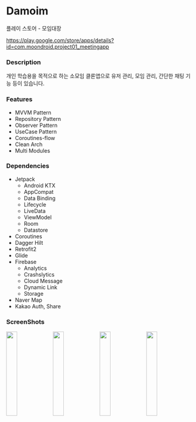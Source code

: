 # Damoim
플레이 스토어 - 모임대장

https://play.google.com/store/apps/details?id=com.moondroid.project01_meetingapp

### Description
개인 학습용을 목적으로 하는 소모임 클론앱으로 유저 관리, 모임 관리, 간단한 채팅 기능 등이 있습니다.

### Features 
- MVVM Pattern
- Repository Pattern
- Observer Pattern
- UseCase Pattern
- Coroutines-flow
- Clean Arch
- Multi Modules

### Dependencies

- Jetpack
  - Android KTX
  - AppCompat
  - Data Binding
  - Lifecycle
  - LiveData
  - ViewModel
  - Room
  - Datastore
- Coroutines
- Dagger Hilt
- Retrofit2
- Glide
- Firebase
  - Analytics
  - Crashslytics
  - Cloud Message
  - Dynamic Link
  - Storage
- Naver Map
- Kakao Auth, Share

### ScreenShots
<img src="https://github.com/byldh124/Damoim/assets/78577050/34ca5b64-262f-4dfa-a12d-dc1991759081" width="24%">
<img src="https://github.com/byldh124/Damoim/assets/78577050/49050743-3d92-4803-8f46-4a9cafd1fb7f" width="24%">
<img src="https://github.com/byldh124/Damoim/assets/78577050/8e6365b4-cb91-4656-a197-e29476bc43a5" width="24%">
<img src="https://github.com/byldh124/Damoim/assets/78577050/4b441d62-c3d4-42e2-aa3c-3a021f0db026" width="24%">

